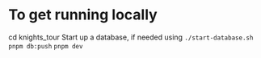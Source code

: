 # To get running locally
cd knights_tour
Start up a database, if needed using `./start-database.sh`
`pnpm db:push`
`pnpm dev`
